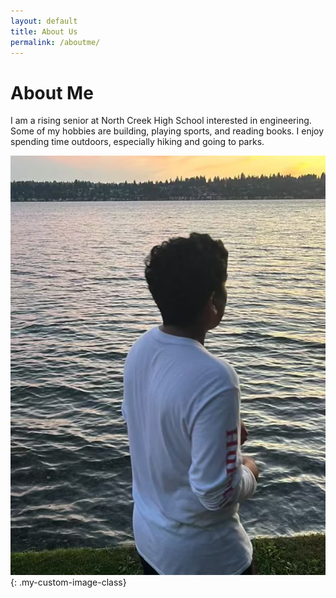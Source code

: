 ```yaml
---
layout: default
title: About Us
permalink: /aboutme/
---
```


# About Me 
I am a rising senior at North Creek High School interested in engineering. Some of my hobbies are building, playing sports, and reading books. I enjoy spending time outdoors, especially hiking and going to parks.

![Personal Image](/assets/css/images/About%20Me%20Picture.JPG){: .my-custom-image-class}